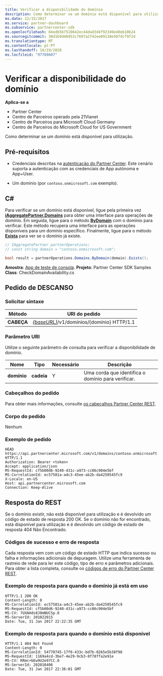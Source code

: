 ```yaml
---
title: Verificar a disponibilidade do domínio
description: Como determinar se um domínio está disponível para utilização.
ms.date: 12/15/2017
ms.service: partner-dashboard
ms.subservice: partnercenter-sdk
ms.openlocfilehash: 84edb5b7510642ec44dad3d4f92349e40eb10b24
ms.sourcegitcommit: 30d1b9d48453c7697a2f42ee09138e507dcf9f2d
ms.translationtype: MT
ms.contentlocale: pt-PT
ms.lasthandoff: 10/19/2020
ms.locfileid: "97769607"
---
```

# <a name="verify-domain-availability"></a>Verificar a disponibilidade do domínio

**Aplica-se a**

- Partner Center
- Centro de Parceiros operado pela 21Vianet
- Centro de Parceiros para Microsoft Cloud Germany
- Centro de Parceiros do Microsoft Cloud for US Government

Como determinar se um domínio está disponível para utilização.

## <a name="prerequisites"></a>Pré-requisitos

- Credenciais descritas na [autenticação do Partner Center](partner-center-authentication.md). Este cenário suporta a autenticação com as credenciais de App autónoma e App+User.

- Um domínio (por `contoso.onmicrosoft.com` exemplo).

## <a name="c"></a>C\#

Para verificar se um domínio está disponível, ligue pela primeira vez [**iAggregatePartner.Domains**](/dotnet/api/microsoft.store.partnercenter.ipartner.domains) para obter uma interface para operações de domínio. Em seguida, ligue para o método [**ByDomain**](/dotnet/api/microsoft.store.partnercenter.domains.idomaincollection.bydomain) com o domínio para verificar. Este método recupera uma interface para as operações disponíveis para um domínio específico. Finalmente, ligue para o método [**Exista**](/dotnet/api/microsoft.store.partnercenter.domains.idomain.exists) para ver se o domínio já existe.

``` csharp
// IAggregatePartner partnerOperations;
// const string domain = "contoso.onmicrosoft.com";

bool result = partnerOperations.Domains.ByDomain(domain).Exists();
```

**Amostra**: [App de teste de consola](console-test-app.md). **Projeto**: Partner Center SDK Samples **Class**: CheckDomainAvailability.cs

## <a name="rest-request"></a>Pedido de DESCANSO

### <a name="request-syntax"></a>Solicitar sintaxe

| Método   | URI do pedido                                                              |
|----------|--------------------------------------------------------------------------|
| **CABEÇA** | [*{baseURL}*](partner-center-rest-urls.md)/v1/domínios/{domínio} HTTP/1.1 |

### <a name="uri-parameter"></a>Parâmetro URI

Utilize o seguinte parâmetro de consulta para verificar a disponibilidade de domínio.

| Nome       | Tipo       | Necessário | Descrição                                   |
|------------|------------|----------|-----------------------------------------------|
| **domínio** | **cadeia** | Y        | Uma corda que identifica o domínio para verificar. |

### <a name="request-headers"></a>Cabeçalhos do pedido

Para obter mais informações, consulte [os cabeçalhos Partner Center REST](headers.md).

### <a name="request-body"></a>Corpo do pedido

Nenhum

### <a name="request-example"></a>Exemplo de pedido

```http
HEAD https://api.partnercenter.microsoft.com/v1/domains/contoso.onmicrosoft.com HTTP/1.1
Authorization: Bearer <token>
Accept: application/json
MS-RequestId: cf5b00d6-9240-431c-a973-cc06c904e5bf
MS-CorrelationId: ec57501a-a4c3-45ee-ab2b-da4250545fc9
X-Locale: en-US
Host: api.partnercenter.microsoft.com
Connection: Keep-Alive
```

## <a name="rest-response"></a>Resposta do REST

Se o domínio existir, não está disponível para utilização e é devolvido um código de estado de resposta 200 OK. Se o domínio não for encontrado, está disponível para utilização e é devolvido um código de estado de resposta 404 Não Encontrado.

### <a name="response-success-and-error-codes"></a>Códigos de sucesso e erro de resposta

Cada resposta vem com um código de estado HTTP que indica sucesso ou falha e informações adicionais de depuragem. Utilize uma ferramenta de rastreio de rede para ler este código, tipo de erro e parâmetros adicionais. Para obter a lista completa, consulte os [códigos de erro do Partner Center REST](error-codes.md).

### <a name="response-example-for-when-the-domain-is-already-in-use"></a>Exemplo de resposta para quando o domínio já está em uso

```http
HTTP/1.1 200 OK
Content-Length: 0
MS-CorrelationId: ec57501a-a4c3-45ee-ab2b-da4250545fc9
MS-RequestId: cf5b00d6-9240-431c-a973-cc06c904e5bf
MS-CV: 7UXAHds8J0mNUCSp.0
MS-ServerId: 201022015
Date: Tue, 31 Jan 2017 22:22:35 GMT
```

### <a name="response-example-for-when-the-domain-is-available"></a>Exemplo de resposta para quando o domínio está disponível

```http
HTTP/1.1 404 Not Found
Content-Length: 0
MS-CorrelationId: 54770745-17f0-433c-bd7b-0265e5b38f98
MS-RequestId: 1169a4cd-3be7-4e29-9cb3-0f78ffa2e91e
MS-CV: RRmc+bEw9U2e97CC.0
MS-ServerId: 202010406
Date: Tue, 31 Jan 2017 22:36:01 GMT
```
